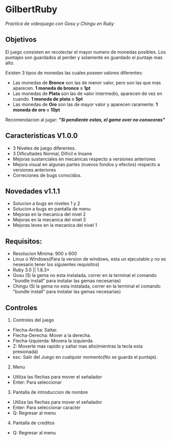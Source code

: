 # GilbertRuby
*Practica de videojuego con Gosu y Chingu en Ruby*

## Objetivos
El juego consisten en recolectar el mayor numero de monedas posibles. Los puntajes son guardados al perder y solamente es guardado el puntaje mas alto.

Existen 3 tipos de monedas las cuales poseen valores diferentes:
* Las monedas de **Bronce** son las de menor valor, pero son las que mas aparecen. **1 moneda de bronce = 1pt**
* Las monedas de **Plata** son las de valor intermedio, aparecen de vez en cuando. **1 moneda de plata = 5pt**
* Las monedas de **Oro** son las de mayor valor y aparecen raramente. **1 moneda de oro = 10pt**

Recomendacion al jugar: ***"Si pendiente estas, el game over no conoceras"***
## Caracteristicas V1.0.0
* 3 Niveles de juego diferentes.
* 3 Dificultades Normal, Dificil e Insane
* Mejoras sustanciales en mecanicas respecto a versiones anteriores
* Mejora visual en algunas partes (nuevos fondos y efectos) respecto a versiones anteriores
* Correciones de bugs conocidos.

## Novedades v1.1.1
* Solucion a bugs en niveles 1 y 2
* Solucion a bugs en pantalla de menu
* Mejoras en la mecanica del nivel 2
* Mejoras en la mecanica del nivel 3
* Mejoras leves en la mecanica del nivel 1

## Requisitos:
* Resolucion Minima: 900 x 600
* Linux o Windows(Para la version de windows, esta un ejecutable y no es nesesario tener los siguientes requisitos)
* Ruby 3.0 || 1.8.3+
* Gosu (Si la gema no esta instalada, correr en la terminal el comando "bundle install" para instalar las gemas necesarias)
* Chingu (Si la gema no esta instalada, correr en la terminal el comando "bundle install" para instalar las gemas necesarias)

## Controles
1. Controles del juego
 * Flecha-Arriba: Saltar.
 * Flecha-Derecha: Mover a la derecha.
 * Flecha-Izquierda: Movera la izquierda.
 * Z: Moverte mas rapido y saltar mas alto(mientras la tecla esta presionada)
 * esc: Salir del Juego en cualquier momento(No se guarda el puntaje).

2. Menu
 * Utiliza las flechas para mover el señalador
 * Enter: Para seleccionar

3. Pantalla de introduccion de nombre
 * Utiliza las flechas para mover el señalador
 * Enter: Para seleccionar caracter
 * Q: Regresar al menu

4. Pantalla de creditos
 * Q: Regresar al menu